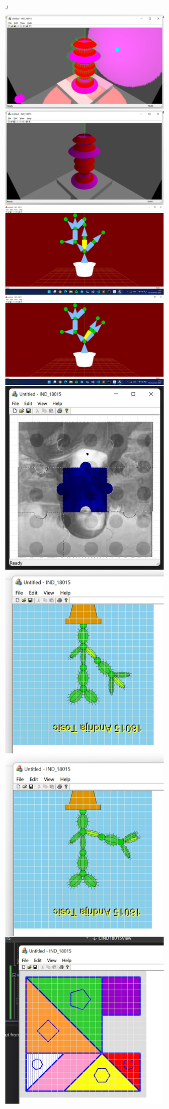 ./

![](./5%20-%20OpenGL%20-%20Osvetljenje/IND_18015/img1.jpg)
![](./5%20-%20OpenGL%20-%20Osvetljenje/IND_18015/img2.jpg)
![](./4%20-%20OpenGL%20-%20Transformacije/IND_18015/img1.jpg)
![](./4%20-%20OpenGL%20-%20Transformacije/IND_18015/img2.jpg)
![](./3%20-%20GDI%20-%20Bitmape/IND_18015/img.jpg)
![](./2%20-%20GDI%20-%20Transformacije/IND_18015/img1.jpg)
![](./2%20-%20GDI%20-%20Transformacije/IND_18015/img2.jpg)
![](./1%20-%20GDI%20-%20Tangram//IND_18015/screenshot.jpg)
